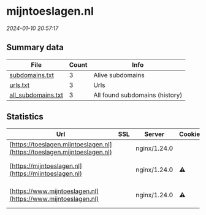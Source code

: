 # mijntoeslagen.nl
*2024-01-10 20:57:17*
## Summary data
| File       | Count | Info |
|------------|-------|------|
|[subdomains.txt](/data/mijntoeslagen.nl/subdomains.txt)|3|Alive subdomains|
|[urls.txt](/data/mijntoeslagen.nl/urls.txt)|3|Urls|
|[all_subdomains.txt](/data/mijntoeslagen.nl/all_subdomains.txt)|3|All found subdomains (history)|
## Statistics
| Url | SSL | Server | Cookie | HSTS | CSP | XFO | XXP | RP | Tech |Title |
|------------|-------|------|------|------|------|------|------|------|------|------|
|[https://toeslagen.mijntoeslagen.nl](https://toeslagen.mijntoeslagen.nl)| |nginx/1.24.0| | | | | |:white_check_mark: |Nginx:1.24.0 PHP...||
|[https://mijntoeslagen.nl](https://mijntoeslagen.nl)| |nginx/1.24.0|:warning: |:white_check_mark: |:warning: |:white_check_mark: |:white_check_mark: |:white_check_mark: |Nginx:1.24.0|301 Moved Perman...|
|[https://www.mijntoeslagen.nl](https://www.mijntoeslagen.nl)| |nginx/1.24.0|:warning: |:white_check_mark: |:warning: |:white_check_mark: |:white_check_mark: |:white_check_mark: |Nginx:1.24.0|301 Moved Perman...|